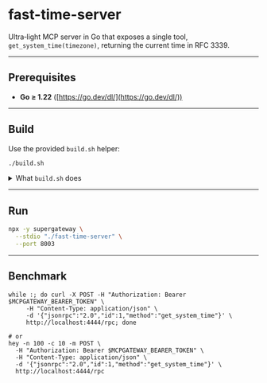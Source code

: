 # fast-time-server

Ultra‑light MCP server in Go that exposes a single tool, `get_system_time(timezone)`, returning the current time in RFC 3339.

---

## Prerequisites

* **Go ≥ 1.22** ([https://go.dev/dl/](https://go.dev/dl/))

---

## Build

Use the provided `build.sh` helper:

```bash
./build.sh
```

<details>
<summary>What <code>build.sh</code> does</summary>

```bash
#!/usr/bin/env bash
set -euo pipefail

go mod tidy                       # ensure deps are synced
GOFLAGS="-trimpath -ldflags=-s -w" \
  go build -o fast-time-server .
```

</details>

---

## Run

```bash
npx -y supergateway \
  --stdio "./fast-time-server" \
  --port 8003
```

---


##  Benchmark

```
while :; do curl -X POST -H "Authorization: Bearer $MCPGATEWAY_BEARER_TOKEN" \
     -H "Content-Type: application/json" \
     -d '{"jsonrpc":"2.0","id":1,"method":"get_system_time"}' \
     http://localhost:4444/rpc; done

# or
hey -n 100 -c 10 -m POST \
  -H "Authorization: Bearer $MCPGATEWAY_BEARER_TOKEN" \
  -H "Content-Type: application/json" \
  -d '{"jsonrpc":"2.0","id":1,"method":"get_system_time"}' \
  http://localhost:4444/rpc
```

